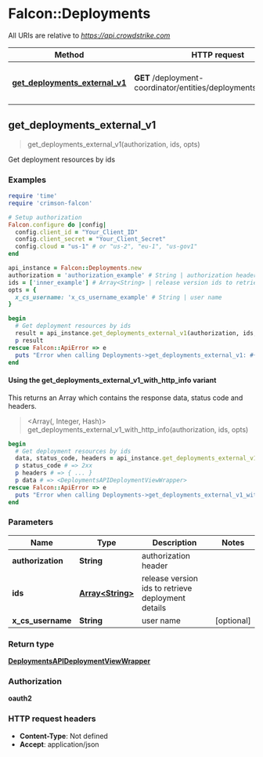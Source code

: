 # Falcon::Deployments

All URIs are relative to *https://api.crowdstrike.com*

| Method | HTTP request | Description |
| ------ | ------------ | ----------- |
| [**get_deployments_external_v1**](Deployments.md#get_deployments_external_v1) | **GET** /deployment-coordinator/entities/deployments/external/v1 | Get deployment resources by ids |


## get_deployments_external_v1

> <DeploymentsAPIDeploymentViewWrapper> get_deployments_external_v1(authorization, ids, opts)

Get deployment resources by ids

### Examples

```ruby
require 'time'
require 'crimson-falcon'

# Setup authorization
Falcon.configure do |config|
  config.client_id = "Your_Client_ID"
  config.client_secret = "Your_Client_Secret"
  config.cloud = "us-1" # or "us-2", "eu-1", "us-gov1"
end

api_instance = Falcon::Deployments.new
authorization = 'authorization_example' # String | authorization header
ids = ['inner_example'] # Array<String> | release version ids to retrieve deployment details
opts = {
  x_cs_username: 'x_cs_username_example' # String | user name
}

begin
  # Get deployment resources by ids
  result = api_instance.get_deployments_external_v1(authorization, ids, opts)
  p result
rescue Falcon::ApiError => e
  puts "Error when calling Deployments->get_deployments_external_v1: #{e}"
end
```

#### Using the get_deployments_external_v1_with_http_info variant

This returns an Array which contains the response data, status code and headers.

> <Array(<DeploymentsAPIDeploymentViewWrapper>, Integer, Hash)> get_deployments_external_v1_with_http_info(authorization, ids, opts)

```ruby
begin
  # Get deployment resources by ids
  data, status_code, headers = api_instance.get_deployments_external_v1_with_http_info(authorization, ids, opts)
  p status_code # => 2xx
  p headers # => { ... }
  p data # => <DeploymentsAPIDeploymentViewWrapper>
rescue Falcon::ApiError => e
  puts "Error when calling Deployments->get_deployments_external_v1_with_http_info: #{e}"
end
```

### Parameters

| Name | Type | Description | Notes |
| ---- | ---- | ----------- | ----- |
| **authorization** | **String** | authorization header |  |
| **ids** | [**Array&lt;String&gt;**](String.md) | release version ids to retrieve deployment details |  |
| **x_cs_username** | **String** | user name | [optional] |

### Return type

[**DeploymentsAPIDeploymentViewWrapper**](DeploymentsAPIDeploymentViewWrapper.md)

### Authorization

**oauth2**

### HTTP request headers

- **Content-Type**: Not defined
- **Accept**: application/json

